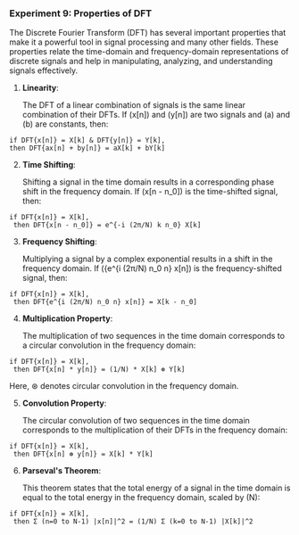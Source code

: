 ### Experiment 9: Properties of DFT

The Discrete Fourier Transform (DFT) has several important properties that make it a powerful tool in signal processing and many other fields. These properties relate the time-domain and frequency-domain representations of discrete signals and help in manipulating, analyzing, and understanding signals effectively.


1. **Linearity**:
   
   The DFT of a linear combination of signals is the same linear combination of their DFTs. If \(x[n]\) and \(y[n]\) are two signals and \(a\) and \(b\) are constants, then:
   
 ```
if DFT{x[n]} = X[k] & DFT{y[n]} = Y[k],
 then DFT{ax[n] + by[n]} = aX[k] + bY[k]
```

2. **Time Shifting**:
   
   Shifting a signal in the time domain results in a corresponding phase shift in the frequency domain. If \(x[n - n_0]\) is the time-shifted signal, then:
   
```
if DFT{x[n]} = X[k],
 then DFT{x[n - n_0]} = e^{-i (2π/N) k n_0} X[k]
```

3. **Frequency Shifting**:
   
   Multiplying a signal by a complex exponential results in a shift in the frequency domain. If \({e^{i (2π/N) n_0 n} x[n]\) is the frequency-shifted signal, then:
   
```
if DFT{x[n]} = X[k],
 then DFT{e^{i (2π/N) n_0 n} x[n]} = X[k - n_0]
```

4. **Multiplication Property**:
   
   The multiplication of two sequences in the time domain corresponds to a circular convolution in the frequency domain:
```
if DFT{x[n]} = X[k],
 then DFT{x[n] * y[n]} = (1/N) * X[k] ⊛ Y[k]

```
  Here, ⊛ denotes circular convolution in the frequency domain.

5. **Convolution Property**:
   
   The circular convolution of two sequences in the time domain corresponds to the multiplication of their DFTs in the frequency domain:
   
```
if DFT{x[n]} = X[k],
 then DFT{x[n] ⊛ y[n]} = X[k] * Y[k]
```

6. **Parseval's Theorem**:
   
   This theorem states that the total energy of a signal in the time domain is equal to the total energy in the frequency domain, scaled by \(N\):
   
 ```
if DFT{x[n]} = X[k],
  then Σ (n=0 to N-1) |x[n]|^2 = (1/N) Σ (k=0 to N-1) |X[k]|^2
```


